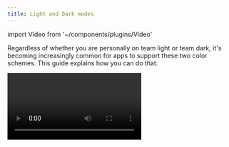 ```yaml
---
title: Light and Dark modes
---
```


import Video from '~/components/plugins/Video'

Regardless of whether you are personally on team light or team dark, it's becoming increasingly common for apps to support these two color schemes. This guide explains how you can do that.

<Video file="guides/color-schemes.mp4" spaceAfter={30} />

## Configuration

Both managed and bare projects for iOS and Android require additional configuration to support switching between light and dark mode. No additional configuration is required for web.

### Managed projects

Configure your supported appearance styles in `app.json` / `app.config.js` with the `userInterfaceStyle` key. You can also configure specific platform to support different appearance styles by setting either `android.userInterfaceStyle` or `ios.userInterfaceStyle` to preferred value.

The available options are: `automatic` (follow system appearance settings and notify about any change user makes), `light` (restrict app to support light theme only), and `dark` (restrict app to support dark theme only). If this key is absent, the app will default to the `light` style.

Example `app.json` configuration:

```json
{
  "expo": {
    "userInterfaceStyle": "automatic"
  }
}
```

### Bare projects

#### iOS configuration

You can configure supported styles with the [UIUserInterfaceStyle](https://developer.apple.com/documentation/bundleresources/information_property_list/uiuserinterfacestyle) key in your app `Info.plist`. Use `Automatic` to support both light and dark modes.

#### Android configuration

Ensure that the `uiMode` flag is present on your `MainActivity` (and any other activities where this behavior is desired) in `AndroidManifest.xml`:

```xml
<activity
...
android:configChanges="keyboard|keyboardHidden|orientation|screenSize|uiMode">
```

Implement the `onConfigurationChanged` method in `MainActivity.java`:

```java
import android.content.Intent; // <--- import
import android.content.res.Configuration; // <--- import
public class MainActivity extends ReactActivity {
  ......
  @Override
  public void onConfigurationChanged(Configuration newConfig) {
    super.onConfigurationChanged(newConfig);
    Intent intent = new Intent("onConfigurationChanged");
    intent.putExtra("newConfig", newConfig);
    sendBroadcast(intent);
  }
  ......
}
```

## Detecting the color scheme

To detect the color scheme in our application, we can use `Appearance` and/or `useColorScheme` from `react-native`:

```js
import { Appearance, useColorScheme } from 'react-native';
```

You will probably want to use the `useColorScheme()` hook:

```js
function MyComponent() {
  let colorScheme = useColorScheme();

  if (colorScheme === 'dark') {
    // render some dark thing
  } else {
    // render some light thing
  }
}
```

In some cases, you may find it helpful to get the current color scheme imperatively with `Appearance.getColorScheme()` and/or listen to changes with `Appearance.addChangeListener`. [Read more](/versions/latest/react-native/appearance.md).

## Example

> Don't forget to configure your project to support automatic color scheme as described above in [Configuration](#configuration).

```javascript
import React from 'react';
import { Text, StyleSheet, View, useColorScheme } from 'react-native';
import { StatusBar } from 'expo-status-bar'; // automatically switches bar style based on theme!

export default function App() {
  const colorScheme = useColorScheme();

  const themeTextStyle = colorScheme === 'light' ? styles.lightThemeText : styles.darkThemeText;
  const themeContainerStyle =
    colorScheme === 'light' ? styles.lightContainer : styles.darkContainer;

  return (
    <View style={[styles.container, themeContainerStyle]}>
      <Text style={[styles.text, themeTextStyle]}>Color scheme: {colorScheme}</Text>
      <StatusBar />
    </View>
  );
}

const styles = StyleSheet.create({
  container: {
    flex: 1,
    alignItems: 'center',
    justifyContent: 'center',
  },
  lightContainer: {
    backgroundColor: '#d0d0c0',
  },
  darkContainer: {
    backgroundColor: '#242c40',
  },
  lightThemeText: {
    color: '#242c40',
  },
  darkThemeText: {
    color: '#d0d0c0',
  },
});
```

## Tips

While you're developing, you may want to change your simulator's or device's appearance.

- If working with an iOS emulator locally, you can use the `command` + `shift` + `a` shortcut to toggle between light and dark mode.
- If using a real device or an Android emulator, you can toggle the system dark mode setting in the device's settings.
- [Snack](https://snack.expo.dev) is locked to light mode.
